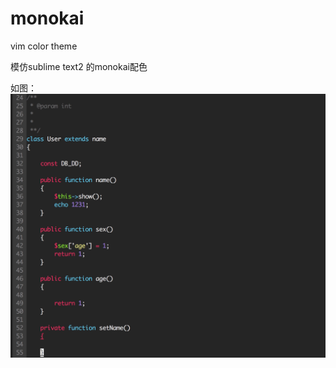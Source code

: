 # monokai
vim color theme

模仿sublime text2 的monokai配色

如图：
![image](https://github.com/superb80s/monokai/blob/master/monokai.png)
